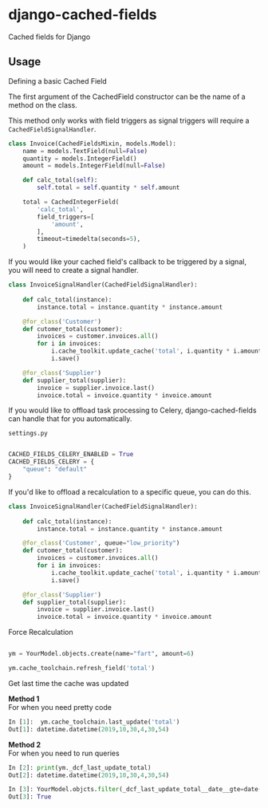 # django-cached-fields
Cached fields for Django

## Usage

Defining a basic Cached Field

The first argument of the CachedField constructor can be the name of a method on the class.

This method only works with field triggers as signal triggers will require a `CachedFieldSignalHandler`.
```python
class Invoice(CachedFieldsMixin, models.Model):
    name = models.TextField(null=False)
    quantity = models.IntegerField()
    amount = models.IntegerField(null=False)

    def calc_total(self):
        self.total = self.quantity * self.amount

    total = CachedIntegerField(
        'calc_total', 
        field_triggers=[
            'amount',
        ],
        timeout=timedelta(seconds=5),
    )
```

If you would like your cached field's callback to be triggered by a signal, you will need to create a signal handler.
```python
class InvoiceSignalHandler(CachedFieldSignalHandler):
    
    def calc_total(instance):
        instance.total = instance.quantity * instance.amount

    @for_class('Customer')
    def cutomer_total(customer):
        invoices = customer.invoices.all()
        for i in invoices:
            i.cache_toolkit.update_cache('total', i.quantity * i.amount)
            i.save()

    @for_class('Supplier')
    def supplier_total(supplier):
        invoice = supplier.invoice.last()
        invoice.total = invoice.quantity * invoice.amount

```

If you would like to offload task processing to Celery, django-cached-fields can handle that for you automatically.

`settings.py`
```python

CACHED_FIELDS_CELERY_ENABLED = True
CACHED_FIELDS_CELERY = {
    "queue": "default"
}

```

If you'd like to offload a recalculation to a specific queue, you can do this.

```python
class InvoiceSignalHandler(CachedFieldSignalHandler):
    
    def calc_total(instance):
        instance.total = instance.quantity * instance.amount

    @for_class('Customer', queue="low_priority")
    def cutomer_total(customer):
        invoices = customer.invoices.all()
        for i in invoices:
            i.cache_toolkit.update_cache('total', i.quantity * i.amount)
            i.save()

    @for_class('Supplier')
    def supplier_total(supplier):
        invoice = supplier.invoice.last()
        invoice.total = invoice.quantity * invoice.amount

```

Force Recalculation
```python

ym = YourModel.objects.create(name="fart", amount=6)

ym.cache_toolchain.refresh_field('total')

```

Get last time the cache was updated

**Method 1**<br>
For when you need pretty code
```python
In [1]:  ym.cache_toolchain.last_update('total')
Out[1]: datetime.datetime(2019,10,30,4,30,54)
```
**Method 2**<br>
For when you need to run queries
```python
In [2]: print(ym._dcf_last_update_total)
Out[2]: datetime.datetime(2019,10,30,4,30,54)

In [3]: YourModel.objcts.filter(_dcf_last_update_total__date__gte=date(2019,10,1)).exists()
Out[3]: True
```